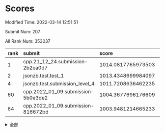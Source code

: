 # Scores

Modified Time: 2022-03-14 12:51:51

Submit Num: 207

All Rank Num: 353037

| rank |               submit               |       score        |       sigma        | pk_num |
| :--- | :--------------------------------- | :----------------- | :----------------- | :----- |
| 1    | cpp.21_12_24.submission-2b2ea0d7   | 1014.0817765973503 | 0.8144125776270087 | 6823   |
| 2    | jsonzb.test.test_1                 | 1013.4348699984097 | 0.7988607268158157 | 6824   |
| 4    | jsonzb.test.submission_level_4     | 1011.7208636462235 | 0.7921826981589994 | 6824   |
| 60   | cpp.2022_01_09.submission-5b0e3de2 | 1004.3677696176609 | 0.7275612148041032 | 6826   |
| 64   | cpp.2022_01_09.submission-816672bd | 1003.9481214665233 | 0.7176328440605796 | 6823   |


<details>
<summary>全部</summary>

| rank |                 submit                 |       score        |       sigma        | pk_num |
| :--- | :------------------------------------- | :----------------- | :----------------- | :----- |
| 1    | cpp.21_12_24.submission-2b2ea0d7       | 1014.0817765973503 | 0.8144125776270087 | 6823   |
| 2    | jsonzb.test.test_1                     | 1013.4348699984097 | 0.7988607268158157 | 6824   |
| 3    | gobigger.level_3.submission_level_3_12 | 1011.8929111450736 | 0.7982366052162218 | 6825   |
| 4    | jsonzb.test.submission_level_4         | 1011.7208636462235 | 0.7921826981589994 | 6824   |
| 5    | gobigger.level_3.submission_level_3_38 | 1011.6074830079842 | 0.7701843287223917 | 6823   |
| 6    | gobigger.level_3.submission_level_3_29 | 1011.5746590950652 | 0.7657668955207214 | 6823   |
| 7    | gobigger.level_3.submission_level_3_18 | 1011.3695576686836 | 0.7446771172849633 | 6823   |
| 8    | gobigger.level_3.submission_level_3_33 | 1011.1249763890414 | 0.7967935270551326 | 6826   |
| 9    | gobigger.level_3.submission_level_3_5  | 1010.8804621261476 | 0.777674666677903  | 6824   |
| 10   | gobigger.level_3.submission_level_3_2  | 1010.7973309542684 | 0.766736959532672  | 6821   |
| 11   | gobigger.level_3.submission_level_3_48 | 1010.776546150966  | 0.7588429334803763 | 6820   |
| 12   | gobigger.level_3.submission_level_3_41 | 1010.7364758737732 | 0.7461224885682178 | 6818   |
| 13   | gobigger.level_3.submission_level_3_27 | 1010.7284236477666 | 0.7647131749095005 | 6824   |
| 14   | gobigger.level_3.submission_level_3_49 | 1010.6937394138699 | 0.7901147091547458 | 6824   |
| 15   | gobigger.level_3.submission_level_3_0  | 1010.6148157113487 | 0.7700122098509423 | 6824   |
| 16   | gobigger.level_3.submission_level_3_22 | 1010.5424696658001 | 0.7597500004199792 | 6826   |
| 17   | gobigger.level_3.submission_level_3_30 | 1010.5364321398561 | 0.7639926239038245 | 6823   |
| 18   | gobigger.level_3.submission_level_3_35 | 1010.4776746918928 | 0.7461207238396004 | 6823   |
| 19   | gobigger.level_3.submission_level_3_13 | 1010.4763229404211 | 0.7774797219862882 | 6821   |
| 20   | gobigger.level_3.submission_level_3_14 | 1010.4614951530918 | 0.7956892934698383 | 6828   |
| 21   | gobigger.level_3.submission_level_3_19 | 1010.3556511013259 | 0.768218385643137  | 6821   |
| 22   | gobigger.level_3.submission_level_3_26 | 1010.3460783593143 | 0.764063854679355  | 6825   |
| 23   | gobigger.level_3.submission_level_3_36 | 1010.3122165838925 | 0.7588486802197457 | 6819   |
| 24   | gobigger.level_3.submission_level_3_11 | 1010.2950576111871 | 0.7492494040680678 | 6816   |
| 25   | gobigger.level_3.submission_level_3_15 | 1010.2890542001062 | 0.7465774289462501 | 6818   |
| 26   | gobigger.level_3.submission_level_3_3  | 1010.2642771330264 | 0.7480956802241017 | 6824   |
| 27   | gobigger.level_3.submission_level_3_16 | 1010.2300945479836 | 0.7907574671821274 | 6823   |
| 28   | gobigger.level_3.submission_level_3_43 | 1010.1961904892596 | 0.7611242004319996 | 6821   |
| 29   | gobigger.level_3.submission_level_3_47 | 1010.1622518631794 | 0.7573239767721143 | 6824   |
| 30   | gobigger.level_3.submission_level_3_46 | 1010.133122537764  | 0.7862774251153263 | 6819   |
| 31   | gobigger.level_3.submission_level_3_37 | 1010.1295979271729 | 0.7524533797640641 | 6826   |
| 32   | gobigger.level_3.submission_level_3_6  | 1010.1143895481778 | 0.7725142771353206 | 6825   |
| 33   | gobigger.level_3.submission_level_3_24 | 1010.030012971898  | 0.7522645566250966 | 6827   |
| 34   | gobigger.level_3.submission_level_3_42 | 1009.9564824997136 | 0.7533028525808125 | 6820   |
| 35   | gobigger.level_3.submission_level_3_9  | 1009.8799392049137 | 0.763206298536664  | 6821   |
| 36   | gobigger.level_3.submission_level_3_1  | 1009.8331858606331 | 0.7373205838329314 | 6826   |
| 37   | gobigger.level_3.submission_level_3_34 | 1009.79370645395   | 0.7523639513925428 | 6823   |
| 38   | gobigger.level_3.submission_level_3_20 | 1009.7853818708745 | 0.746179883596064  | 6818   |
| 39   | gobigger.level_3.submission_level_3_40 | 1009.771310187334  | 0.7733088978458912 | 6821   |
| 40   | gobigger.level_3.submission_level_3_8  | 1009.6682572577383 | 0.7599004510825735 | 6820   |
| 41   | gobigger.level_3.submission_level_3_4  | 1009.6124418291816 | 0.7432749090243996 | 6828   |
| 42   | gobigger.level_3.submission_level_3_32 | 1009.6021251658905 | 0.7413413030919936 | 6821   |
| 43   | gobigger.level_3.submission_level_3_23 | 1009.5553740506418 | 0.7420926251763916 | 6817   |
| 44   | gobigger.level_3.submission_level_3_10 | 1009.4761416524074 | 0.7581179260118258 | 6831   |
| 45   | gobigger.level_3.submission_level_3_7  | 1009.429673551422  | 0.7518363442532728 | 6826   |
| 46   | gobigger.level_3.submission_level_3_45 | 1009.2942905324686 | 0.7570213181760265 | 6825   |
| 47   | gobigger.level_3.submission_level_3_25 | 1009.187320633046  | 0.7355207104507008 | 6819   |
| 48   | gobigger.level_3.submission_level_3_31 | 1009.1387681882621 | 0.7414544951379003 | 6823   |
| 49   | gobigger.level_3.submission_level_3_28 | 1009.1141283710194 | 0.747416542624526  | 6828   |
| 50   | gobigger.level_3.submission_level_3_21 | 1009.0865366146858 | 0.7417501244759963 | 6824   |
| 51   | gobigger.level_3.submission_level_3_44 | 1008.9547207714489 | 0.7288377617878915 | 6820   |
| 52   | gobigger.level_3.submission_level_3_17 | 1008.9116316902504 | 0.7759781176999677 | 6823   |
| 53   | gobigger.level_3.submission_level_3_39 | 1008.8776805407454 | 0.7548694859566291 | 6819   |
| 54   | gobigger.level_1.submission_level_1_14 | 1005.1290803936672 | 0.7137731593508349 | 6823   |
| 55   | gobigger.level_1.submission_level_1_44 | 1005.103461873282  | 0.7275794391282902 | 6825   |
| 56   | gobigger.level_1.submission_level_1_41 | 1005.0726486294694 | 0.7258366703236689 | 6816   |
| 57   | gobigger.level_1.submission_level_1_9  | 1004.6958139736557 | 0.7259277437866949 | 6824   |
| 58   | gobigger.level_1.submission_level_1_0  | 1004.693589665739  | 0.7178506906043933 | 6817   |
| 59   | gobigger.level_1.submission_level_1_6  | 1004.4931111895584 | 0.7235756375895586 | 6820   |
| 60   | cpp.2022_01_09.submission-5b0e3de2     | 1004.3677696176609 | 0.7275612148041032 | 6826   |
| 61   | gobigger.level_1.submission_level_1_40 | 1004.1028919110494 | 0.7228021031029279 | 6814   |
| 62   | gobigger.level_1.submission_level_1_31 | 1003.9992466789943 | 0.7163244260084156 | 6822   |
| 63   | gobigger.level_1.submission_level_1_3  | 1003.9758786063333 | 0.7168463979753793 | 6819   |
| 64   | cpp.2022_01_09.submission-816672bd     | 1003.9481214665233 | 0.7176328440605796 | 6823   |
| 65   | gobigger.level_1.submission_level_1_25 | 1003.9208997153886 | 0.7174951711223253 | 6825   |
| 66   | gobigger.level_1.submission_level_1_46 | 1003.8898588331817 | 0.7228181942791377 | 6824   |
| 67   | gobigger.level_1.submission_level_1_11 | 1003.8860999610162 | 0.7185442210694961 | 6821   |
| 68   | gobigger.level_1.submission_level_1_26 | 1003.8111927767605 | 0.7135042902532255 | 6826   |
| 69   | gobigger.level_1.submission_level_1_22 | 1003.7083351453315 | 0.7146724324252813 | 6818   |
| 70   | gobigger.level_1.submission_level_1_18 | 1003.6765658529686 | 0.7062362123209637 | 6821   |
| 71   | gobigger.level_1.submission_level_1_33 | 1003.6412130901991 | 0.723054469720197  | 6821   |
| 72   | gobigger.level_1.submission_level_1_28 | 1003.6367877049137 | 0.7324660376751803 | 6815   |
| 73   | gobigger.level_1.submission_level_1_29 | 1003.5724510683918 | 0.7167150331848181 | 6819   |
| 74   | gobigger.level_1.submission_level_1_12 | 1003.5708063901767 | 0.7185335177617498 | 6826   |
| 75   | gobigger.level_1.submission_level_1_13 | 1003.5333927532149 | 0.7271680238815249 | 6822   |
| 76   | gobigger.level_1.submission_level_1_1  | 1003.4883281307356 | 0.7088975290260245 | 6821   |
| 77   | gobigger.level_1.submission_level_1_10 | 1003.4445158557398 | 0.7154009188802791 | 6823   |
| 78   | gobigger.level_1.submission_level_1_2  | 1003.4273414943103 | 0.7254373070998928 | 6823   |
| 79   | gobigger.level_1.submission_level_1_17 | 1003.3902261774747 | 0.7188395700908962 | 6820   |
| 80   | gobigger.level_1.submission_level_1_48 | 1003.3055132482729 | 0.7179801493484752 | 6819   |
| 81   | gobigger.level_1.submission_level_1_47 | 1003.2363377130531 | 0.7142219605790964 | 6821   |
| 82   | gobigger.level_1.submission_level_1_32 | 1003.2211950488796 | 0.7232193039315251 | 6819   |
| 83   | gobigger.level_1.submission_level_1_7  | 1003.1775010678033 | 0.7121511300803336 | 6815   |
| 84   | gobigger.level_1.submission_level_1_37 | 1003.1417004130591 | 0.7230969679755074 | 6819   |
| 85   | gobigger.level_1.submission_level_1_35 | 1003.0514277694078 | 0.7297358324573493 | 6822   |
| 86   | gobigger.level_1.submission_level_1_20 | 1003.0432488704729 | 0.7142660559092958 | 6824   |
| 87   | gobigger.level_1.submission_level_1_42 | 1003.0346809022581 | 0.7080392760112155 | 6825   |
| 88   | gobigger.level_1.submission_level_1_21 | 1002.9781149106985 | 0.7157100803392896 | 6823   |
| 89   | gobigger.level_1.submission_level_1_34 | 1002.8427202466747 | 0.7157990506876092 | 6825   |
| 90   | gobigger.level_1.submission_level_1_16 | 1002.8341641311961 | 0.7114082782949692 | 6815   |
| 91   | gobigger.level_1.submission_level_1_49 | 1002.8293697241578 | 0.7112828624839386 | 6819   |
| 92   | gobigger.level_1.submission_level_1_45 | 1002.8063618489017 | 0.7121677677680022 | 6824   |
| 93   | gobigger.level_1.submission_level_1_30 | 1002.7229704307418 | 0.7191996005980729 | 6817   |
| 94   | gobigger.level_1.submission_level_1_5  | 1002.5761076079739 | 0.7118456575466146 | 6821   |
| 95   | gobigger.level_1.submission_level_1_4  | 1002.5572329002464 | 0.7101412452440501 | 6824   |
| 96   | gobigger.level_1.submission_level_1_15 | 1002.4618169905026 | 0.7078313736367546 | 6824   |
| 97   | gobigger.level_1.submission_level_1_27 | 1002.4156051507209 | 0.7249246505907311 | 6825   |
| 98   | gobigger.level_1.submission_level_1_23 | 1002.4001807916125 | 0.7276124941712151 | 6821   |
| 99   | gobigger.level_1.submission_level_1_43 | 1002.291896756804  | 0.7173303817392555 | 6820   |
| 100  | gobigger.level_1.submission_level_1_36 | 1002.2375718330846 | 0.7179853152927673 | 6820   |
| 101  | gobigger.level_1.submission_level_1_19 | 1002.0498589498698 | 0.7083490859554236 | 6823   |
| 102  | gobigger.level_1.submission_level_1_39 | 1002.0456626388055 | 0.7185687467370057 | 6821   |
| 103  | gobigger.level_1.submission_level_1_8  | 1001.769150521225  | 0.7101704476916842 | 6822   |
| 104  | gobigger.level_1.submission_level_1_38 | 1001.7165328961969 | 0.7093514699686391 | 6822   |
| 105  | gobigger.level_1.submission_level_1_24 | 1001.6647704478067 | 0.7137746371767539 | 6826   |
| 106  | gobigger.random.submission_random_39   | 997.1746920108708  | 0.7218186141395109 | 6822   |
| 107  | gobigger.random.submission_random_35   | 996.9812521418306  | 0.7172977127640676 | 6824   |
| 108  | gobigger.random.submission_random_47   | 996.968566361013   | 0.7055482144090937 | 6823   |
| 109  | gobigger.random.submission_random_8    | 996.9167005263376  | 0.6960151634544826 | 6821   |
| 110  | gobigger.random.submission_random_19   | 996.8840653202334  | 0.7159730833665695 | 6818   |
| 111  | gobigger.random.submission_random_38   | 996.7514477715173  | 0.7182436643603907 | 6821   |
| 112  | gobigger.random.submission_random_17   | 996.716965580236   | 0.7089932030703434 | 6822   |
| 113  | gobigger.random.submission_random_13   | 996.7011296191366  | 0.7110629894940836 | 6825   |
| 114  | gobigger.random.submission_random_9    | 996.6862159695667  | 0.713481849186662  | 6821   |
| 115  | gobigger.random.submission_random_32   | 996.683652816213   | 0.7153478094993944 | 6824   |
| 116  | gobigger.random.submission_random_0    | 996.6733974559111  | 0.7130227422888348 | 6825   |
| 117  | gobigger.random.submission_random_2    | 996.6493452458418  | 0.7039421659143553 | 6825   |
| 118  | gobigger.random.submission_random_42   | 996.5638777311152  | 0.7047140221163674 | 6825   |
| 119  | gobigger.random.submission_random_21   | 996.5096257334268  | 0.7008187061528048 | 6825   |
| 120  | gobigger.random.submission_random_36   | 996.489636112797   | 0.7116065433105836 | 6823   |
| 121  | gobigger.random.submission_random_40   | 996.4672756456681  | 0.718899674316172  | 6817   |
| 122  | gobigger.random.submission_random_29   | 996.4516329388165  | 0.708679686559964  | 6818   |
| 123  | gobigger.random.submission_random_22   | 996.3629157463346  | 0.7114838959829657 | 6829   |
| 124  | gobigger.random.submission_random_48   | 996.2939572146009  | 0.707033384327215  | 6823   |
| 125  | gobigger.random.submission_random_41   | 996.269837883106   | 0.7047927175519086 | 6822   |
| 126  | gobigger.random.submission_random_34   | 996.236447755066   | 0.7255269828914845 | 6822   |
| 127  | gobigger.random.submission_random_3    | 996.1168046653274  | 0.725612710486014  | 6821   |
| 128  | gobigger.random.submission_random_43   | 995.9641989735289  | 0.7090915348512009 | 6819   |
| 129  | gobigger.random.submission_random_28   | 995.9577225207995  | 0.7078610170552296 | 6820   |
| 130  | gobigger.random.submission_random_7    | 995.9232628612285  | 0.7185760537309608 | 6822   |
| 131  | gobigger.random.submission_random_20   | 995.8934410600432  | 0.715820583876373  | 6824   |
| 132  | gobigger.random.submission_random_14   | 995.8928826540247  | 0.7015939461546216 | 6819   |
| 133  | gobigger.random.submission_random_44   | 995.8541506157922  | 0.7130956004102799 | 6823   |
| 134  | gobigger.random.submission_random_49   | 995.8513021680184  | 0.700708091451385  | 6821   |
| 135  | gobigger.random.submission_random_33   | 995.8237719754478  | 0.7124592986385118 | 6823   |
| 136  | gobigger.random.submission_random_11   | 995.808871480268   | 0.701575386392463  | 6821   |
| 137  | gobigger.random.submission_random_18   | 995.772930375745   | 0.7095194153894289 | 6819   |
| 138  | gobigger.random.submission_random_26   | 995.7583351428596  | 0.7100452809711705 | 6822   |
| 139  | gobigger.random.submission_random_25   | 995.7489296570275  | 0.7025202807765555 | 6822   |
| 140  | gobigger.random.submission_random_45   | 995.7377377819013  | 0.7124713031200625 | 6822   |
| 141  | gobigger.random.submission_random_37   | 995.7254813452782  | 0.7035953103766288 | 6823   |
| 142  | gobigger.random.submission_random_1    | 995.6719826897489  | 0.7077505216809352 | 6821   |
| 143  | gobigger.random.submission_random_24   | 995.5760239020453  | 0.7194568722983092 | 6822   |
| 144  | gobigger.random.submission_random_27   | 995.5538408000616  | 0.7073476911582481 | 6820   |
| 145  | gobigger.random.submission_random_12   | 995.5458963712088  | 0.7201008517503689 | 6825   |
| 146  | gobigger.random.submission_random_6    | 995.4860020103506  | 0.7242884509809704 | 6821   |
| 147  | gobigger.random.submission_random_10   | 995.338722030335   | 0.7082536868531913 | 6822   |
| 148  | gobigger.random.submission_random_23   | 995.3263034595341  | 0.7105993722757633 | 6824   |
| 149  | gobigger.random.submission_random_15   | 995.2955040629369  | 0.6911423598754342 | 6821   |
| 150  | gobigger.random.submission_random_5    | 995.2283865769471  | 0.7224493649495346 | 6824   |
| 151  | gobigger.random.submission_random_16   | 995.1186027199815  | 0.7157191353425426 | 6821   |
| 152  | gobigger.random.submission_random_30   | 995.0159568951183  | 0.7295138299861978 | 6823   |
| 153  | gobigger.random.submission_random_46   | 994.9742903631969  | 0.7097135342223617 | 6815   |
| 154  | gobigger.random.submission_random_4    | 994.9301506900466  | 0.7300931886582154 | 6824   |
| 155  | gobigger.random.submission_random_31   | 994.8304317836753  | 0.725793725488299  | 6821   |
| 156  | gobigger.level_2.submission_level_2_45 | 993.6534252863477  | 0.7576210075213593 | 6820   |
| 157  | gobigger.level_2.submission_level_2_6  | 993.5620038884114  | 0.7311550580475266 | 6821   |
| 158  | gobigger.level_2.submission_level_2_35 | 993.3720698928574  | 0.7427822421128559 | 6819   |
| 159  | gobigger.level_2.submission_level_2_30 | 993.3367742303603  | 0.7378714852146109 | 6822   |
| 160  | gobigger.level_2.submission_level_2_2  | 993.0931572393338  | 0.7330888919658118 | 6819   |
| 161  | gobigger.level_2.submission_level_2_46 | 993.0875289522356  | 0.7412357960970317 | 6821   |
| 162  | gobigger.level_2.submission_level_2_49 | 993.0180168924508  | 0.7503632513609965 | 6820   |
| 163  | gobigger.level_2.submission_level_2_11 | 992.7748909490361  | 0.7428831361011006 | 6820   |
| 164  | gobigger.level_2.submission_level_2_43 | 992.7126742888047  | 0.7359750622985848 | 6818   |
| 165  | gobigger.level_2.submission_level_2_34 | 992.5768504801282  | 0.7446112840347986 | 6820   |
| 166  | gobigger.level_2.submission_level_2_17 | 992.5635552230992  | 0.7415176901210997 | 6820   |
| 167  | gobigger.level_2.submission_level_2_39 | 992.5627250276066  | 0.7425310644099113 | 6825   |
| 168  | gobigger.level_2.submission_level_2_47 | 992.543884793202   | 0.7395442081823308 | 6823   |
| 169  | gobigger.level_2.submission_level_2_5  | 992.5361883671856  | 0.7511465592817184 | 6821   |
| 170  | gobigger.level_2.submission_level_2_20 | 992.5261781166193  | 0.7572152061735994 | 6822   |
| 171  | gobigger.level_2.submission_level_2_14 | 992.5013188226135  | 0.7447672089151203 | 6823   |
| 172  | gobigger.level_2.submission_level_2_42 | 992.4781521066292  | 0.7566327400530939 | 6824   |
| 173  | gobigger.level_2.submission_level_2_3  | 992.3972714516098  | 0.7395808816622188 | 6823   |
| 174  | gobigger.level_2.submission_level_2_44 | 992.3672433947993  | 0.7324504579762513 | 6824   |
| 175  | gobigger.level_2.submission_level_2_22 | 992.3416686996554  | 0.7342281993722081 | 6822   |
| 176  | gobigger.level_2.submission_level_2_48 | 992.27268685921    | 0.7404433876578791 | 6821   |
| 177  | gobigger.level_2.submission_level_2_23 | 992.2670401193036  | 0.7415143674507257 | 6822   |
| 178  | gobigger.level_2.submission_level_2_1  | 992.2445974095153  | 0.7412949968871445 | 6832   |
| 179  | gobigger.level_2.submission_level_2_15 | 992.2221583858576  | 0.7355024067823394 | 6825   |
| 180  | gobigger.level_2.submission_level_2_16 | 992.194855779405   | 0.7351563550063522 | 6822   |
| 181  | gobigger.level_2.submission_level_2_27 | 992.1708251391469  | 0.7588817420260224 | 6818   |
| 182  | gobigger.level_2.submission_level_2_26 | 992.1540256092363  | 0.7567545341594495 | 6821   |
| 183  | gobigger.level_2.submission_level_2_24 | 992.1507693393661  | 0.7418518116537064 | 6820   |
| 184  | gobigger.level_2.submission_level_2_19 | 991.9868769442857  | 0.745304265356522  | 6819   |
| 185  | gobigger.level_2.submission_level_2_10 | 991.8410688886588  | 0.7351585655663699 | 6820   |
| 186  | gobigger.level_2.submission_level_2_4  | 991.830282404084   | 0.7456882712456634 | 6820   |
| 187  | gobigger.level_2.submission_level_2_13 | 991.7827917936012  | 0.7540944188055185 | 6823   |
| 188  | gobigger.level_2.submission_level_2_29 | 991.5843455587659  | 0.7327721397662191 | 6823   |
| 189  | gobigger.level_2.submission_level_2_7  | 991.5709205003473  | 0.7381068673363966 | 6823   |
| 190  | gobigger.level_2.submission_level_2_21 | 991.5070124995041  | 0.7479125027260902 | 6820   |
| 191  | gobigger.level_2.submission_level_2_28 | 991.4740729994901  | 0.7657412787036465 | 6823   |
| 192  | gobigger.level_2.submission_level_2_33 | 991.276395096041   | 0.7483228446656572 | 6824   |
| 193  | gobigger.level_2.submission_level_2_25 | 991.2592558474166  | 0.7373305586860376 | 6819   |
| 194  | gobigger.level_2.submission_level_2_40 | 991.0576108294887  | 0.7462976481523136 | 6824   |
| 195  | gobigger.level_2.submission_level_2_18 | 991.0454604714866  | 0.7584229033964847 | 6821   |
| 196  | gobigger.level_2.submission_level_2_38 | 991.0329680967072  | 0.742329494499491  | 6820   |
| 197  | gobigger.level_2.submission_level_2_0  | 990.9824904185235  | 0.7728902269577805 | 6825   |
| 198  | gobigger.level_2.submission_level_2_32 | 990.836577819532   | 0.7670167722799441 | 6822   |
| 199  | gobigger.level_2.submission_level_2_36 | 990.6636350438638  | 0.7569577916391896 | 6823   |
| 200  | gobigger.level_2.submission_level_2_37 | 990.6626617014684  | 0.746184694032852  | 6821   |
| 201  | gobigger.level_2.submission_level_2_41 | 990.4971389335934  | 0.7528162730816893 | 6821   |
| 202  | gobigger.level_2.submission_level_2_12 | 990.3813081103611  | 0.7873912340416429 | 6830   |
| 203  | gobigger.level_2.submission_level_2_31 | 990.305624456757   | 0.7631627033565839 | 6819   |
| 204  | gobigger.level_2.submission_level_2_8  | 990.2806203023083  | 0.7460939304584921 | 6822   |
| 205  | gobigger.level_2.submission_level_2_9  | 990.0380086929333  | 0.7669080191284318 | 6818   |
| 206  | gobigger.none.submission_none_1        | 975.3156911687888  | 1.5566763146916498 | 6821   |
| 207  | gobigger.none.submission_none_0        | 974.8999911386592  | 1.6399681124853949 | 6824   |

</details>